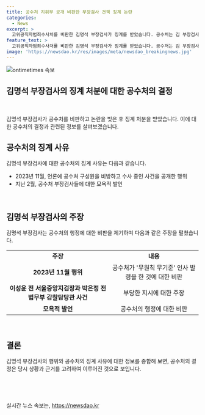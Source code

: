 ```yaml
---
title: 공수처 지휘부 공개 비판한 부장검사 견책 징계 논란
categories:
  - News
excerpt: >
  고위공직자범죄수사처를 비판한 김명석 부장검사가 징계를 받았습니다. 공수처는 김 부장검사에게 견책 처분을 내리고, 그의 언론글과 발언을 이유로 품위 손상과 사람을 모욕한 것으로 밝혔습니다. 김 부장검사는 언론에 고위공직자들을 비방하고 부당한 지시를 주장한 바 있으며, 사의 표명도 한 상태입니다.
feature_text: >
  고위공직자범죄수사처를 비판한 김명석 부장검사가 징계를 받았습니다. 공수처는 김 부장검사에게 견책 처분을 내리고, 그의 언론글과 발언을 이유로 품위 손상과 사람을 모욕한 것으로 밝혔습니다. 김 부장검사는 언론에 고위공직자들을 비방하고 부당한 지시를 주장한 바 있으며, 사의 표명도 한 상태입니다.
image: 'https://newsdao.kr/res/images/meta/newsdao_breakingnews.jpg'
---
```


<p><img src="https://newsdao.kr/res/images/meta/newsdao_breakingnews.jpg" alt="ontimetimes 속보" /></p>

<h2 data-ke-size="size26">김명석 부장검사의 징계 처분에 대한 공수처의 결정</h2>

<p data-ke-size="size16">&nbsp;</p>

<p>김명석 부장검사가 공수처를 비판하고 논란을 빚은 후 징계 처분을 받았습니다. 이에 대한 공수처의 결정과 관련된 정보를 살펴보겠습니다.</p>

<h2 data-ke-size="size24">공수처의 징계 사유</h2>

<p data-ke-size="size16">김명석 부장검사에 대한 공수처의 징계 사유는 다음과 같습니다.</p>

<ul>
<li>2023년 11월, 언론에 공수처 구성원을 비방하고 수사 중인 사건을 공개한 행위</li>
<li>지난 2월, 공수처 부장검사들에 대한 모욕적 발언</li>
</ul>

<p data-ke-size="size16">&nbsp;</p>

<h2 data-ke-size="size24">김명석 부장검사의 주장</h2>

<p data-ke-size="size16">김명석 부장검사는 공수처의 행정에 대한 비판을 제기하며 다음과 같은 주장을 펼쳤습니다.</p>

<table>
<tr>
<td style="text-align: center; height: 17px;"><b>주장</b></td>
<td style="text-align: center; height: 17px;"><b>내용</b></td>
</tr>
<tr>
<td style="text-align: center; height: 17px;"><b>2023년 11월 행위</b></td>
<td style="text-align: center; height: 17px;">공수처가 '무원칙 무기준' 인사 발령을 한 것에 대한 비판</td>
</tr>
<tr>
<td style="text-align: center; height: 17px;"><b>이성윤 전 서울중앙지검장과 박은정 전 법무부 감찰담당관 사건</b></td>
<td style="text-align: center; height: 17px;">부당한 지시에 대한 주장</td>
</tr>
<tr>
<td style="text-align: center; height: 17px;"><b>모욕적 발언</b></td>
<td style="text-align: center; height: 17px;">공수처의 행정에 대한 비판</td>
</tr>
</table>

<p data-ke-size="size16">&nbsp;</p>

<h2 data-ke-size="size24">결론</h2>

<p data-ke-size="size16">김명석 부장검사의 행위와 공수처의 징계 사유에 대한 정보를 종합해 보면, 공수처의 결정은 당시 상황과 근거를 고려하여 이루어진 것으로 보입니다.</p>

<p data-ke-size="size16">&nbsp;</p>

<p data-ke-size="size16">&nbsp;</p>
실시간 뉴스 속보는, <a href="https://newsdao.kr" rel="dofollow">https://newsdao.kr</a>


